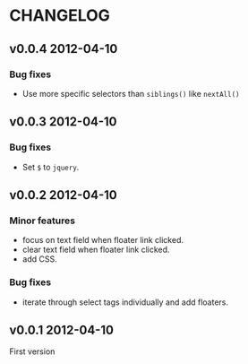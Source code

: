 # CHANGELOG

## v0.0.4 2012-04-10

### Bug fixes

* Use more specific selectors than `siblings()` like `nextAll()`

## v0.0.3 2012-04-10

### Bug fixes

* Set `$` to `jquery`.

## v0.0.2 2012-04-10

### Minor features

* focus on text field when floater link clicked.
* clear text field when floater link clicked.
* add CSS.

### Bug fixes

* iterate through select tags individually and add floaters.

## v0.0.1 2012-04-10

First version
